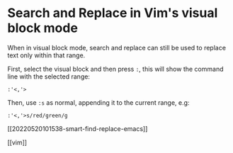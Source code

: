 # Search and Replace in Vim's visual block mode

When in visual block mode, search and replace can still be used to replace text only within that range.

First, select the visual block and then press `:`, this will show the command line with the selected range:

```
:'<,'>
```

Then, use `:s` as normal, appending it to the current range, e.g:

```
:'<,'>s/red/green/g
```

[[20220520101538-smart-find-replace-emacs]]

[[vim]]
